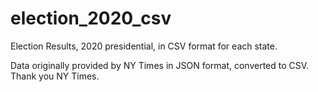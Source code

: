 # election_2020_csv
Election Results, 2020 presidential, in CSV format for each state. 

Data originally provided by NY Times in JSON format, converted to CSV. Thank you NY Times.

